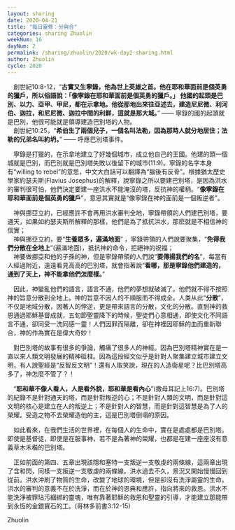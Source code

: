 ```yaml
---
layout: sharing
date: 2020-04-21
title: "每日靈修：分與合"
categories: sharing Zhuolin
weekNum: 16
dayNum: 2
permalink: /sharing/zhuolin/2020/wk-day2-sharing.html
author: Zhuolin
cycle: 2020
---
```

   
　創世紀10:8-12，“**古實又生寧錄，他為世上英雄之首。他在耶和華面前是個英勇的獵戶，所以俗語說：「像寧錄在耶和華面前是個英勇的獵戶。」 他國的起頭是巴別、以力、亞甲、甲尼，都在示拿地。他從那地出來往亞述去，建造尼尼微、利河伯、迦拉，和尼尼微、迦拉中間的利鮮，這就是那大城。**” —— 寧錄的國的起頭就是巴別，他很可能就是領導建造巴別塔的人物。  
　創世紀10:25，“**希伯生了兩個兒子，一個名叫法勒，因為那時人就分地居住；法勒的兄弟名叫約坍。**” —— 呼應巴別塔事件。  
   
　寧錄是打獵的，在示拿地建立了好幾個城市，成立他自己的王國。他建的頭一個城就是巴別，而巴別就是巴別塔失敗以後留下的城市(11:9)。寧錄的名字本身有“willing to rebel”的意思，中文大白話可以翻譯為“腦後有反骨”。根據猶太歷史學家約瑟夫斯(Flavius Josephus)的解釋，說寧錄之所以要建巴別塔，是因為洪水的審判很可怕，他們決定要建一座洪水不能淹沒的塔，反抗神的權柄。“**像寧錄在耶和華面前是個英勇的獵戶**”，意思其實就是“像寧錄在神的面前是一個叛逆者”。  
   
　神與挪亞立約，已經應許不會再用洪水審判全地，寧錄帶領的人們建巴別塔，要通天，如果如約瑟夫斯所解釋的那樣，他們是為了抵抗洪水，那麽就是不相信神的信實；  
　神與挪亞立約，要“**生養眾多，遍滿地面**” ，寧錄帶領的人們說要聚集，“**免得我們分散在全地上**”(遍滿地面)，抵抗神的命令，拒絕神的祝福；  
　神要做挪亞和他的子孫的神，但是寧錄帶領的人們說“**要傳揚我們的名**”，每當有人經過附近，遠遠看見高高的巴別塔，就會指著說“**看哪，那是寧錄他們建造的，通到了天上，神不能拿他們怎麼樣。**”  
   
　因此，神變亂他們的語言，語言不通，他們的夢想就破滅了。他們就不得不按照神的旨意分散到全地上。神的旨意不因人的不順服而不得成全。人类从此“**分散**”，不仅是地域分散，因著人的悖逆，更是帶來語言的分散，文化的分散。直到神的救恩通過耶穌基督成就，五旬節聖靈降下的時候，聖徒們心意相通，即使文化不同語言不通，卻同受一洗同感一靈！人們因罪而隔離，卻在神裡因耶穌的血而重新聯合，神的作為實在是偉大奇妙！  
   
　對巴別塔的故事有很多的爭論，觸痛了很多人的神經。因為巴別塔精神實在是一直以來人類文明發展的精神砥柱。因為這段經文似乎是針對人聚集建立城市建立文明，有人說聖經是“反智反文明”！還有人取笑說，現在的人造衛星呢？比巴別塔高多了，神怎麼不管了？！  
   
　“**耶和華不像人看人，人是看外貌，耶和華是看內心**”(撒母耳記上16:7)。巴別塔的紀錄不是針對通天的塔，而是針對叛逆的心；不是針對人類的文明，而是針對這文明的核心是建立在人的叛逆上；不是針對人的智慧，而是針對這智慧是為了人的榮耀。受造之物不去榮耀造他的主，這是巴別塔倒塌的原因。  
   
　如此看來，在我們生活的世界裡，在每個人的生命中，實在是處處都是巴別塔。即使是基督徒，即使是在服事神，若不是為著神的榮耀，也都是在建一座座沒有意義草木禾稭的巴別塔。  
   
　正如前面的第四、五章出現該隱和塞特一支叛逆一支敬虔的兩條線，這兩章出現了含和閃，同樣一支叛逆一支敬虔的兩條線。洪水過去不久，景況又開始慢慢回到從前。洪水沖刷了物質的生命，改變了地球的環境，但是卻沒有洗淨屬靈的生命。洪水的審判的意義不在於洗淨，而在於神的恩典和應許，指向將來的救恩。洪水不能洗淨被罪玷污綑綁的靈魂，唯有靠著耶穌的救恩和聖靈的引導，才能建立那能帶到永恆的金銀寶石的工。(哥林多前書3:12-15)  

Zhuolin  
